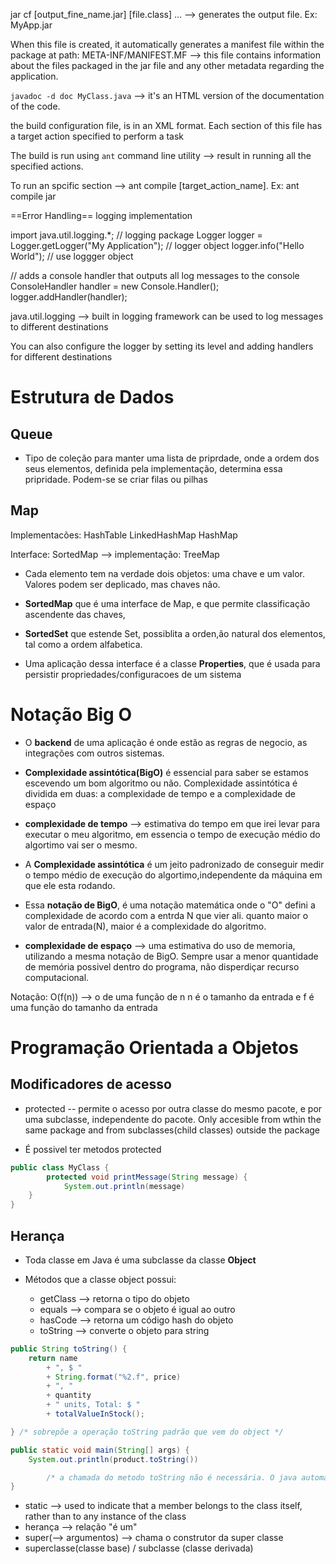 jar cf [output_fine_name.jar] [file.class] ... --> generates the output file. Ex: MyApp.jar

When this file is created, it automatically generates a manifest file within the package at path: META-INF/MANIFEST.MF --> this file contains information about the files packaged in the jar file and any other metadata regarding the application.

<code>javadoc -d doc MyClass.java</code> --> it's an HTML version of the documentation of the code.

the build configuration file, is in an XML format. Each section of this file has a target action specified to perform a task

<?xml version="1.0"?>
<project name="Ant" default="main" basedir=".">
<target name="compile">
	<javac srcdir="/app/src" destdir="/app/build"> </javac>
</target>

The build is run using <code>ant</code> command line utility --> result in running all the specified actions.
 
 To run an spcific section --> ant compile [target_action_name]. Ex: ant compile jar

==Error Handling==
logging implementation

import java.util.logging.*; // logging package
Logger logger = Logger.getLogger("My Application"); // logger object
 logger.info("Hello World"); // use loggger object
			  
// adds a console handler that outputs all log messages to the console
ConsoleHandler handler = new Console.Handler();
logger.addHandler(handler);

java.util.logging --> built in logging framework can be used to log messages to different destinations

You can also configure the logger by setting its level and adding handlers for different destinations

# Estrutura de Dados

## Queue

- Tipo de coleção para manter uma lista de priprdade, onde a ordem dos seus elementos, definida pela implementação, determina essa pripridade. Podem-se se criar filas ou pilhas

## Map
Implementacões: HashTable
LinkedHashMap
HashMap

Interface: SortedMap --> implementação: TreeMap

- Cada elemento tem na verdade dois objetos: uma chave e um valor. Valores podem ser deplicado, mas chaves não.

- **SortedMap** que é uma interface de Map, e que permite classificação ascendente das chaves,

- **SortedSet** que estende Set, possiblita a orden,ão natural dos elementos, tal como a ordem alfabetica.

- Uma aplicação dessa interface é a classe **Properties**, que é usada para persistir propriedades/configuracoes de um sistema

# Notação Big O

- O **backend** de uma aplicação é onde estão as regras de negocio, as integrações com outros sistemas.

- **Complexidade assintótica(BigO)** é essencial para saber se estamos escevendo um bom algoritmo ou não. Complexidade assintótica é dividida em duas: a complexidade de tempo e a complexidade de espaço

- **complexidade de tempo** --> estimativa do tempo em que irei levar para executar o meu algoritmo, em essencia o tempo de execução médio do algortimo vai ser o mesmo.

- A **Complexidade assintótica** é um jeito padronizado de conseguir medir o tempo médio de execução do algortimo,independente da máquina em que ele esta rodando.

- Essa **notação de BigO**, é uma notação matemática onde o "O" defini a complexidade de acordo com a entrda N que vier ali. quanto maior o valor de entrada(N), maior é a complexidade do algoritmo.

- **complexidade de espaço** --> uma estimativa do uso de memoria, utilizando a mesma notação de BigO. Sempre usar a menor quantidade de memória possivel dentro do programa, não disperdiçar recurso computacional.

Notação: O(f(n)) --> o de uma função de n
n é o tamanho da entrada e
f é uma função do tamanho da entrada


# Programação Orientada a Objetos

## Modificadores de acesso

- protected -- permite o acesso por outra classe do mesmo pacote, e por uma subclasse, independente do pacote. Only accesible from wthin the same package and from subclasses(child classes) outside the package

- É possivel ter metodos protected
```java
public class MyClass {
		protected void printMessage(String message) {
    		System.out.println(message)
    }
}
```

## Herança

- Toda classe em Java é uma subclasse da classe **Object**

- Métodos  que a classe object possui:
	- getClass --> retorna o tipo do objeto
 	-	equals --> compara se o objeto é igual ao outro
	- hasCode --> retorna um código hash do objeto
	- toString --> converte o objeto para string

```java
public String toString() {
    return name
        + ", $ "
        + String.format("%2.f", price)
        + ", "
        + quantity
        + " units, Total: $ "
        + totalValueInStock();

} /* sobrepõe a operação toString padrão que vem do object */
```

```java
public static void main(String[] args) {
    System.out.println(product.toString())

		/* a chamada do metodo toString não é necessária. O java automaticamente detecta que o objeto esta dentro de um contexto println que espera uma string. */
}
```

- static --> used to indicate that a member belongs to the class itself, rather than to any instance of the class
- herança --> relação "é um"
- super(--> argumentos) --> chama o construtor da super classe
- superclasse(classe base) / subclasse (classe derivada)